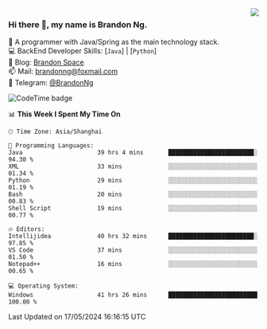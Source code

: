 <img  align="right" src="https://github-readme-stats-brandon0824.vercel.app/api/top-langs/?username=brandon0824&layout=compact">

### Hi there 👋, my name is Brandon Ng.

🌱 A programmer with Java/Spring as the main technology stack.  
💻 BackEnd Developer Skills: [`Java`] | [`Python`]  
📝 Blog: [Brandon Space](https://brandonng.tech)  
📫 Mail: brandonng@foxmail.com  
📰 Telegram: [@BrandonNg](https://t.me/BrandonNg24)  

![CodeTime badge](https://img.shields.io/endpoint?style=flat-square&url=https%3A%2F%2Fapi.codetime.dev%2Fshield%3Fid%3D128%26project%3D%26in%3D604800000)

<!--START_SECTION:waka-->
📊 **This Week I Spent My Time On** 

```text
🕑︎ Time Zone: Asia/Shanghai

💬 Programming Languages: 
Java                     39 hrs 4 mins       ████████████████████████░   94.30 % 
XML                      33 mins             ░░░░░░░░░░░░░░░░░░░░░░░░░   01.34 % 
Python                   29 mins             ░░░░░░░░░░░░░░░░░░░░░░░░░   01.19 % 
Bash                     20 mins             ░░░░░░░░░░░░░░░░░░░░░░░░░   00.83 % 
Shell Script             19 mins             ░░░░░░░░░░░░░░░░░░░░░░░░░   00.77 % 

🔥 Editors: 
Intellijidea             40 hrs 32 mins      ████████████████████████░   97.85 % 
VS Code                  37 mins             ░░░░░░░░░░░░░░░░░░░░░░░░░   01.50 % 
Notepad++                16 mins             ░░░░░░░░░░░░░░░░░░░░░░░░░   00.65 % 

💻 Operating System: 
Windows                  41 hrs 26 mins      █████████████████████████   100.00 % 
```


 Last Updated on 17/05/2024 16:16:15 UTC
<!--END_SECTION:waka-->
